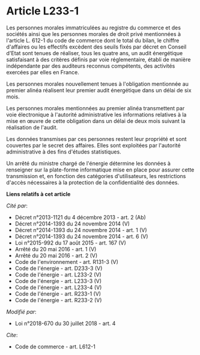 # Article L233-1

Les personnes morales immatriculées au registre du commerce et des sociétés ainsi que les personnes morales de droit privé
mentionnées à l'article L. 612-1 du code de commerce dont le total du bilan, le chiffre d'affaires ou les effectifs excèdent
des seuils fixés par décret en Conseil d'Etat sont tenues de réaliser, tous les quatre ans, un audit énergétique satisfaisant
à des critères définis par voie réglementaire, établi de manière indépendante par des auditeurs reconnus compétents, des
activités exercées par elles en France.

Les personnes morales nouvellement tenues à l'obligation mentionnée au premier alinéa réalisent leur premier audit
énergétique dans un délai de six mois.

Les personnes morales mentionnées au premier alinéa transmettent par voie électronique à l'autorité administrative les
informations relatives à la mise en œuvre de cette obligation dans un délai de deux mois suivant la réalisation de l'audit.

Les données transmises par ces personnes restent leur propriété et sont couvertes par le secret des affaires. Elles sont
exploitées par l'autorité administrative à des fins d'études statistiques.

Un arrêté du ministre chargé de l'énergie détermine les données à renseigner sur la plate-forme informatique mise en place
pour assurer cette transmission et, en fonction des catégories d'utilisateurs, les restrictions d'accès nécessaires à la
protection de la confidentialité des données.

**Liens relatifs à cet article**

_Cité par_:

  - Décret n°2013-1121 du 4 décembre 2013 - art. 2 (Ab)
  - Décret n°2014-1393 du 24 novembre 2014 (V)
  - Décret n°2014-1393 du 24 novembre 2014 - art. 1 (V)
  - Décret n°2014-1393 du 24 novembre 2014 - art. 6 (V)
  - Loi n°2015-992 du 17 août 2015 - art. 167 (V)
  - Arrêté du 20 mai 2016 - art. 1 (V)
  - Arrêté du 20 mai 2016 - art. 2 (V)
  - Code de l'environnement - art. R131-3 (V)
  - Code de l'énergie - art. D233-3 (V)
  - Code de l'énergie - art. L233-2 (V)
  - Code de l'énergie - art. L233-3 (V)
  - Code de l'énergie - art. L233-4 (V)
  - Code de l'énergie - art. R233-1 (V)
  - Code de l'énergie - art. R233-2 (V)

_Modifié par_:

  - Loi n°2018-670 du 30 juillet 2018 - art. 4

_Cite_:

  - Code de commerce - art. L612-1
